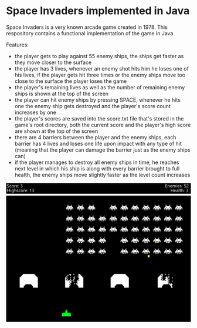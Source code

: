 # Space Invaders implemented in Java
Space Invaders is a very known arcade game created in 1978. This respository contains a functional implementation of the game in Java.

Features:
- the player gets to play against 55 enemy ships, the ships get faster as they move closer to the surface
- the player has 3 lives, whenever an enemy shot hits him he loses one of his lives, if the player gets hit three times or the enemy ships move too close to the surface the player loses the game
- the player's remaining lives as well as the number of remaining enemy ships is shown at the top of the screen
- the player can hit enemy ships by pressing SPACE, whenever he hits one the enemy ship gets destroyed and the player's score count increases by one
- the player's scores are saved into the score.txt file that's stored in the game's root directory, both the current score and the player's high score are shown at the top of the screen
- there are 4 barriers between the player and the enemy ships, each barrier has 4 lives and loses one life upon impact with any type of hit (meaning that the player can damage the barrier just as the enemy ships can)
- if the player manages to destroy all enemy ships in time, he reaches next level in which his ship is along with every barrier brought to full health, the enemy ships move slightly faster as the level count increases

![Graphical overview of the game](./Images/SpaceInvaders.png)